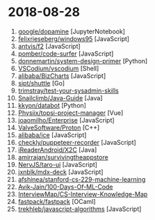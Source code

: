 # 2018-08-28

1. [google/dopamine](https://github.com/google/dopamine "Dopamine is a research framework for fast prototyping of reinforcement learning algorithms.") [JupyterNotebook]
2. [felixrieseberg/windows95](https://github.com/felixrieseberg/windows95 "💩🚀 Windows 95 in Electron. Runs on macOS, Linux, and Windows.") [JavaScript]
3. [antvis/f2](https://github.com/antvis/f2 "📱📈An elegant, interactive and flexible charting library for mobile.") [JavaScript]
4. [pomber/code-surfer](https://github.com/pomber/code-surfer "React component for scrolling, zooming and highlighting code <🏄/>") [JavaScript]
5. [donnemartin/system-design-primer](https://github.com/donnemartin/system-design-primer "Learn how to design large-scale systems. Prep for the system design interview. Includes Anki flashcards.") [Python]
6. [VSCodium/vscodium](https://github.com/VSCodium/vscodium "binary releases of VS Code without MS branding/telemetry/licensing") [Shell]
7. [alibaba/BizCharts](https://github.com/alibaba/BizCharts "data visualization library based G2 and React") [JavaScript]
8. [sipt/shuttle](https://github.com/sipt/shuttle "ss-local proxy, HTTP/HTTPS 抓包，多服务器rtt选择，DNS解析(参照Surge)") [Go]
9. [trimstray/test-your-sysadmin-skills](https://github.com/trimstray/test-your-sysadmin-skills "A collection of *nix Sysadmin Test Questions and Answers for Interview/Exam (2018 Edition).") 
10. [Snailclimb/Java-Guide](https://github.com/Snailclimb/Java-Guide "A core knowledge that most Java programmers need to master") [Java]
11. [kkyon/databot](https://github.com/kkyon/databot "High Performance Python Data driven programming framework for Web Crawler,ETL,Data pipeline work") [Python]
12. [Physiix/topsi-project-manager](https://github.com/Physiix/topsi-project-manager "A Desktop Kanban board app.") [Vue]
13. [joaomilho/Enterprise](https://github.com/joaomilho/Enterprise "The Enterprise™ programming language") [JavaScript]
14. [ValveSoftware/Proton](https://github.com/ValveSoftware/Proton "Compatibility tool for Steam Play based on Wine and additional components") [C++]
15. [alibaba/ice](https://github.com/alibaba/ice "🚀 飞冰 - 让前端开发简单而友好，海量可复用物料，配套桌面工具极速构建前端应用，效率提升 100%") [JavaScript]
16. [checkly/puppeteer-recorder](https://github.com/checkly/puppeteer-recorder "Puppeteer recorder is a Chrome extension that records your browser interactions and generates a Puppeteer script.") [JavaScript]
17. [iReaderAndroid/X2C](https://github.com/iReaderAndroid/X2C "提升布局加载速度200%") [Java]
18. [amirrajan/survivingtheappstore](https://github.com/amirrajan/survivingtheappstore "My book on getting to the #1 Spot in the App Store. Buy my games to support me.") 
19. [NervJS/taro-ui](https://github.com/NervJS/taro-ui "一款基于 Taro 框架开发的多端 UI 组件库") [JavaScript]
20. [jxnblk/mdx-deck](https://github.com/jxnblk/mdx-deck "♠️ MDX-based presentation decks") [JavaScript]
21. [afshinea/stanford-cs-229-machine-learning](https://github.com/afshinea/stanford-cs-229-machine-learning "VIP cheatsheets for Stanford's CS 229 Machine Learning") 
22. [Avik-Jain/100-Days-Of-ML-Code](https://github.com/Avik-Jain/100-Days-Of-ML-Code "100 Days of ML Coding") 
23. [InterviewMap/CS-Interview-Knowledge-Map](https://github.com/InterviewMap/CS-Interview-Knowledge-Map "Build the best interview map. The current content includes JS, network, browser related, performance optimization, security, framework, Git, data structure, algorithm, etc.") 
24. [fastpack/fastpack](https://github.com/fastpack/fastpack "Pack JS code fast & easy") [OCaml]
25. [trekhleb/javascript-algorithms](https://github.com/trekhleb/javascript-algorithms "Algorithms and data structures implemented in JavaScript with explanations and links to further readings") [JavaScript]
